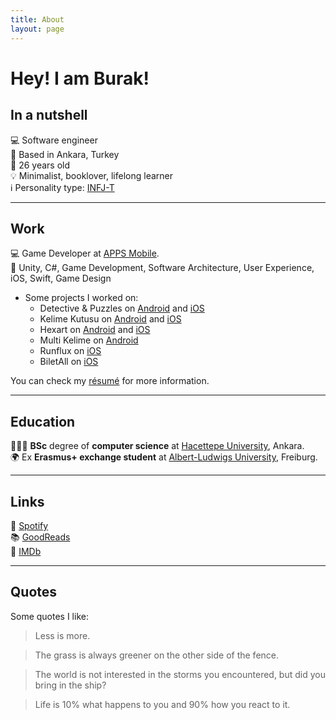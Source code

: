 ```yaml
---
title: About
layout: page
---
```

<!-- ![Profile Image]({{ site.url }}/{{ site.picture }}) -->

# Hey! I am Burak!

## In a nutshell

💻 Software engineer 
<br>
📍 Based in Ankara, Turkey
<br>
🎂 26 years old
<br>
💡 Minimalist, booklover, lifelong learner
<br>
ℹ️ Personality type: [INFJ-T](https://www.16personalities.com/profiles/19ea956f7d530)

--- 

## Work

💻 Game Developer at [APPS Mobile][3]. 
<br>
🔑 Unity, C#, Game Development, Software Architecture, User Experience, iOS, Swift, Game Design

* Some projects I worked on:
  * Detective & Puzzles on [Android](https://play.google.com/store/apps/details?id=tr.com.apps.detective.puzzle.mystery) and [iOS](https://apps.apple.com/tr/app/detective-puzzles-mystery/id1497671053)
  * Kelime Kutusu on [Android](https://play.google.com/store/apps/details?id=tr.com.apps.kk) and [iOS](https://itunes.apple.com/tr/app/kelimekutusu/id1464140890)
  * Hexart on [Android](https://play.google.com/store/apps/details?id=tr.com.apps.hexart) and [iOS](https://itunes.apple.com/tr/app/hexart/id1455322595)
  * Multi Kelime on [Android](https://play.google.com/store/apps/details?id=com.bif.multikelime)
  * Runflux on [iOS](https://itunes.apple.com/us/app/runflux/id1383179327)
  * BiletAll on [iOS](https://itunes.apple.com/tr/app//id873069066) 

You can check my [résumé](../assets/resume.pdf) for more information.

---

## Education

👨🏻‍🎓 **BSc** degree of **computer science**  at [Hacettepe University][1], Ankara. 
<br>
🌍 Ex **Erasmus+ exchange student** at [Albert-Ludwigs University][2], Freiburg.

---

## Links

🎵 [Spotify][4]
<br>
📚 [GoodReads][5]
<br>
🎥 [IMDb][6]

---

## Quotes

Some quotes I like: 

> Less is more.

> The grass is always greener on the other side of the fence.

> The world is not interested in the storms you encountered, but did you bring in the ship?

> Life is 10% what happens to you and 90% how you react to it.


[1]: https://cs.hacettepe.edu.tr
[2]: https://www.informatik.uni-freiburg.de
[3]: https://apps.com.tr
[4]: https://open.spotify.com/user/bekici 
[5]: https://www.goodreads.com/burakekici 
[6]: https://www.imdb.com/user/ur41656845 
